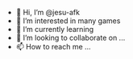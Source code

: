 - 👋 Hi, I’m @jesu-afk
- 👀 I’m interested in many games
- 🌱 I’m currently learning 
- 💞️ I’m looking to collaborate on ...
- 📫 How to reach me ...

<!---
jesu-afk/jesu-afk is a ✨ special ✨ repository because its `README.md` (this file) appears on your GitHub profile.
You can click the Preview link to take a look at your changes.
--->
